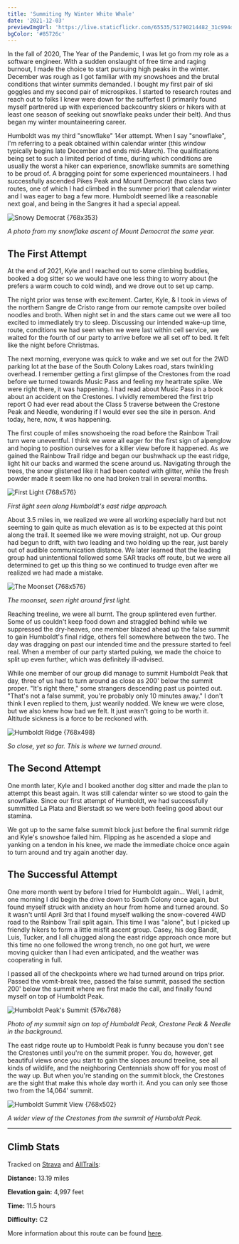 ```yaml
---
title: 'Summiting My Winter White Whale'
date: '2021-12-03'
previewImgUrl: 'https://live.staticflickr.com/65535/51790214482_31c994dd38_b.jpg'
bgColor: '#85726c'
---
```


In the fall of 2020, The Year of the Pandemic, I was let go from my role as a software engineer. With a sudden onslaught of free time and raging burnout, I made the choice to start pursuing high peaks in the winter. December was rough as I got familiar with my snowshoes and the brutal conditions that winter summits demanded. I bought my first pair of ski goggles and my second pair of microspikes. I started to research routes and reach out to folks I knew were down for the sufferfest (I primarily found myself partnered up with experienced backcountry skiers or hikers with at least one season of seeking out snowflake peaks under their belt). And thus began my winter mountaineering career.

Humboldt was my third "snowflake" 14er attempt. When I say "snowflake", I'm referring to a peak obtained within calendar winter (this window typically begins late December and ends mid-March). The qualifications being set to such a limited period of time, during which conditions are usually the worst a hiker can experience, snowflake summits are something to be proud of. A bragging point for some experienced mountaineers. I had successfully ascended Pikes Peak and Mount Democrat (two class two routes, one of which I had climbed in the summer prior) that calendar winter and I was eager to bag a few more. Humboldt seemed like a reasonable next goal, and being in the Sangres it had a special appeal.

![Snowy Democrat {768x353}](https://live.staticflickr.com/65535/51731522372_81e71a21de_b.jpg)

_A photo from my snowflake ascent of Mount Democrat the same year._

## The First Attempt

At the end of 2021, Kyle and I reached out to some climbing buddies, booked a dog sitter so we would have one less thing to worry about (he prefers a warm couch to cold wind), and we drove out to set up camp.

The night prior was tense with excitement. Carter, Kyle, & I took in views of the northern Sangre de Cristo range from our remote campsite over boiled noodles and broth. When night set in and the stars came out we were all too excited to immediately try to sleep. Discussing our intended wake-up time, route, conditions we had seen when we were last within cell service, we waited for the fourth of our party to arrive before we all set off to bed. It felt like the night before Christmas.

The next morning, everyone was quick to wake and we set out for the 2WD parking lot at the base of the South Colony Lakes road, stars twinkling overhead. I remember getting a first glimpse of the Crestones from the road before we turned towards Music Pass and feeling my heartrate spike. We were right there, it was happening. I had read about Music Pass in a book about an accident on the Crestones. I vividly remembered the first trip report O had ever read about the Class 5 traverse between the Crestone Peak and Needle, wondering if I would ever see the site in person. And today, here, now, it was happening.

The first couple of miles snowshoeing the road before the Rainbow Trail turn were uneventful. I think we were all eager for the first sign of alpenglow and hoping to position ourselves for a killer view before it happened. As we gained the Rainbow Trail ridge and began our bushwhack up the east ridge, light hit our backs and warmed the scene around us. Navigating through the trees, the snow glistened like it had been coated with glitter, while the fresh powder made it seem like no one had broken trail in several months.

![First Light {768x576}](https://live.staticflickr.com/65535/51732591448_cbc12127da_k.jpg)

_First light seen along Humboldt's east ridge approach._

About 3.5 miles in, we realized we were all working especially hard but not seeming to gain quite as much elevation as is to be expected at this point along the trail. It seemed like we were moving straight, not up. Our group had begun to drift, with two leading and two holding up the rear, just barely out of audible communication distance. We later learned that the leading group had unintentional followed some SAR tracks off route, but we were all determined to get up this thing so we continued to trudge even after we realized we had made a mistake.

![The Moonset {768x576}](https://live.staticflickr.com/65535/51732583708_ed244b2cf5_k.jpg)

_The moonset, seen right around first light._

Reaching treeline, we were all burnt. The group splintered even further. Some of us couldn't keep food down and straggled behind while we suppressed the dry-heaves, one member blazed ahead up the false summit to gain Humboldt's final ridge, others fell somewhere between the two. The day was dragging on past our intended time and the pressure started to feel real. When a member of our party started puking, we made the choice to split up even further, which was definitely ill-advised.

While one member of our group did manage to summit Humboldt Peak that day, three of us had to turn around as close as 200' below the summit proper. "It's right there," some strangers descending past us pointed out. "That's not a false summit, you're probably only 10 minutes away." I don't think I even replied to them, just wearily nodded. We knew we were close, but we also knew how bad we felt. It just wasn't going to be worth it. Altitude sickness is a force to be reckoned with.

![Humboldt Ridge {768x498}](https://live.staticflickr.com/65535/51732590893_8120f419b4_b.jpg)

_So close, yet so far. This is where we turned around._

## The Second Attempt

One month later, Kyle and I booked another dog sitter and made the plan to attempt this beast again. It was still calendar winter so we stood to gain the snowflake. Since our first attempt of Humboldt, we had successfully summitted La Plata and Bierstadt so we were both feeling good about our stamina.

We got up to the same false summit block just before the final summit ridge and Kyle's snowshoe failed him. Flipping as he ascended a slope and yanking on a tendon in his knee, we made the immediate choice once again to turn around and try again another day.

## The Successful Attempt

One more month went by before I tried for Humboldt again... Well, I admit, one morning I did begin the drive down to South Colony once again, but found myself struck with anxiety an hour from home and turned around. So it wasn't until April 3rd that I found myself walking the snow-covered 4WD road to the Rainbow Trail split again. This time I was "alone", but I picked up friendly hikers to form a little misfit ascent group. Casey, his dog Bandit, Luis, Tucker, and I all chugged along the east ridge approach once more but this time no one followed the wrong trench, no one got hurt, we were moving quicker than I had even anticipated, and the weather was cooperating in full.

I passed all of the checkpoints where we had turned around on trips prior. Passed the vomit-break tree, passed the false summit, passed the section 200' below the summit where we first made the call, and finally found myself on top of Humboldt Peak.

![Humboldt Peak's Summit {576x768}](https://live.staticflickr.com/65535/51732592028_0bc574b2d5_k.jpg)

_Photo of my summit sign on top of Humboldt Peak, Crestone Peak & Needle in the background._

The east ridge route up to Humboldt Peak is funny because you don't see the Crestones until you're on the summit proper. You do, however, get beautiful views once you start to gain the slopes around treeline, see all kinds of wildlife, and the neighboring Centennials show off for you most of the way up. But when you're standing on the summit block, the Crestones are the sight that make this whole day worth it. And you can only see those two from the 14,064' summit.

![Humboldt Summit View {768x502}](https://live.staticflickr.com/65535/51790214482_31c994dd38_b.jpg)

_A wider view of the Crestones from the summit of Humboldt Peak._

---

## Climb Stats

Tracked on [Strava](https://www.strava.com/activities/5064636717) and [AllTrails](https://www.alltrails.com/explore/recording/activity-6545424312-3207551):

**Distance:** 13.19 miles

**Elevation gain:** 4,997 feet

**Time:** 11.5 hours

**Difficulty:** C2

More information about this route can be found [here](https://kalestew.notion.site/Humboldt-s-East-Ridge-b741aa4be48549cfbba8839f3789c6e4).
